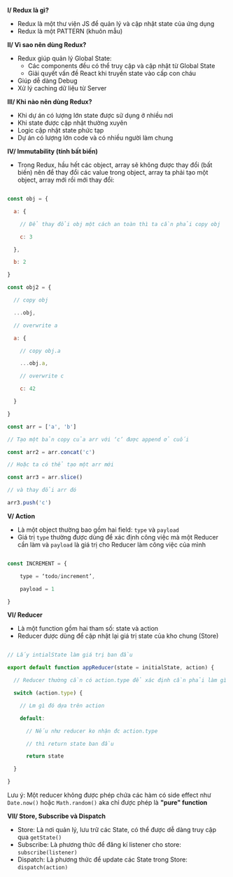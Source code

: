 ﻿**I/ Redux là gì?**

- Redux là một thư viện JS để quản lý và cập nhật state của ứng dụng
- Redux là một PATTERN (khuôn mẫu)

**II/ Vì sao nên dùng Redux?**

- Redux giúp quản lý Global State:
  - Các components đều có thể truy cập và cập nhật từ Global State
  - Giải quyết vấn đề React khi truyền state vào cấp con cháu
- Giúp dễ dàng Debug
- Xử lý caching dữ liệu từ Server

**III/ Khi nào nên dùng Redux?**

- Khi dự án có lượng lớn state được sử dụng ở nhiều nơi
- Khi state được cập nhật thường xuyên
- Logic cập nhật state phức tạp
- Dự án có lượng lớn code và có nhiều người làm chung

**IV/ Immutability (tính bất biến)**

- Trong Redux, hầu hết các object, array sẽ không được thay đổi (bất biến) nên để thay đổi các value trong object, array ta phải tạo một object, array mới rồi mới thay đổi:

```js

const obj = {

  a: {

    // Để thay đổi obj một cách an toàn thì ta cần phải copy obj

    c: 3

  },

  b: 2

}

const obj2 = {

  // copy obj

  ...obj,

  // overwrite a

  a: {

    // copy obj.a

    ...obj.a,

    // overwrite c

    c: 42

  }

}

const arr = ['a', 'b']

// Tạo một bản copy của arr với ‘c’ được append ở cuối

const arr2 = arr.concat('c')

// Hoặc ta có thể tạo một arr mới

const arr3 = arr.slice()

// và thay đổi arr đó

arr3.push('c')

```

**V/ Action**

- Là một object thường bao gồm hai field: `type` và `payload`
- Giá trị `type` thường được dùng để xác định công việc mà một Reducer cần làm và `payload` là giá trị cho Reducer làm công việc của mình

```js

const INCREMENT = {

	type = ‘todo/increment’,

	payload = 1

}

```

**VI/ Reducer**

- Là một function gồm hai tham số: state và action
- Reducer được dùng để cập nhật lại giá trị state của kho chung (Store)

```js

// Lấy intialState làm giá trị ban đầu

export default function appReducer(state = initialState, action) {

  // Reducer thường cần có action.type để xác định cần phải làm gì

  switch (action.type) {

    // Lm gì đó dựa trên action

    default:

      // Nếu như reducer ko nhận đc action.type

      // thì return state ban đầu

      return state

  }

}

```

Lưu ý: Một reducer không được phép chứa các hàm có side effect như `Date.now()` hoặc `Math.random()` aka chỉ được phép là **"pure" function**

**VII/ Store, Subscribe và Dispatch**

- Store: Là nơi quản lý, lưu trữ các State, có thể được dễ dàng truy cập qua `getState()`
- Subscribe: Là phương thức để đăng kí listener cho store: `subscribe(listener)`
- Dispatch: Là phương thức để update các State trong Store: `dispatch(action)`
